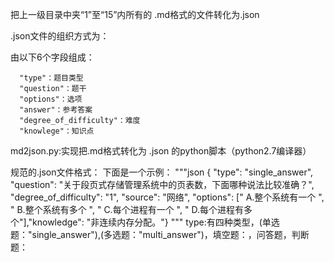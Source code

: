 把上一级目录中夹“1”至“15”内所有的 .md格式的文件转化为.json

.json文件的组织方式为：

   由以下6个字段组成：

      "type"：题目类型
      "question"：题干
      "options"：选项
      "answer"：参考答案
      "degree_of_difficulty"：难度
      "knowlege"：知识点
      
md2json.py:实现把.md格式转化为 .json  的python脚本（python2.7编译器）

规范的.json文件格式：
    下面是一个示例：
    """json
   { "type": "single_answer", "question": "关于段页式存储管理系统中的页表数，下面哪种说法比较准确？", "degree_of_difficulty": "1", "source": "网络",  "options": [" A.整个系统有一个 ", " B.整个系统有多个 ", " C.每个进程有一个 ", " D.每个进程有多个"],"knowledge": "非连续内存分配。"}
    """
   type:有四种类型，(单选题："single_answer"),(多选题："multi_answer")，填空题：，问答题，判断题：
